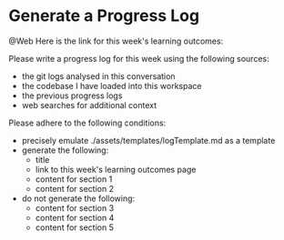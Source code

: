 # Generate a Progress Log

@Web
Here is the link for this week's learning outcomes: 

Please write a progress log for this week using the following sources:

- the git logs analysed in this conversation
- the codebase I have loaded into this workspace
- the previous progress logs
- web searches for additional context

Please adhere to the following conditions:

- precisely emulate ./assets/templates/logTemplate.md as a template
- generate the following:
  - title
  - link to this week's learning outcomes page
  - content for section 1
  - content for section 2
- do not generate the following:
  - content for section 3
  - content for section 4
  - content for section 5
